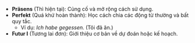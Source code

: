- **Präsens** (Thì hiện tại): Củng cố và mở rộng cách sử dụng.
- **Perfekt** (Quá khứ hoàn thành): Học cách chia các động từ thường và bất quy tắc.
    - Ví dụ: _Ich habe gegessen._ (Tôi đã ăn.)
- **Futur I** (Tương lai đơn): Giới thiệu cơ bản về dự đoán hoặc kế hoạch.